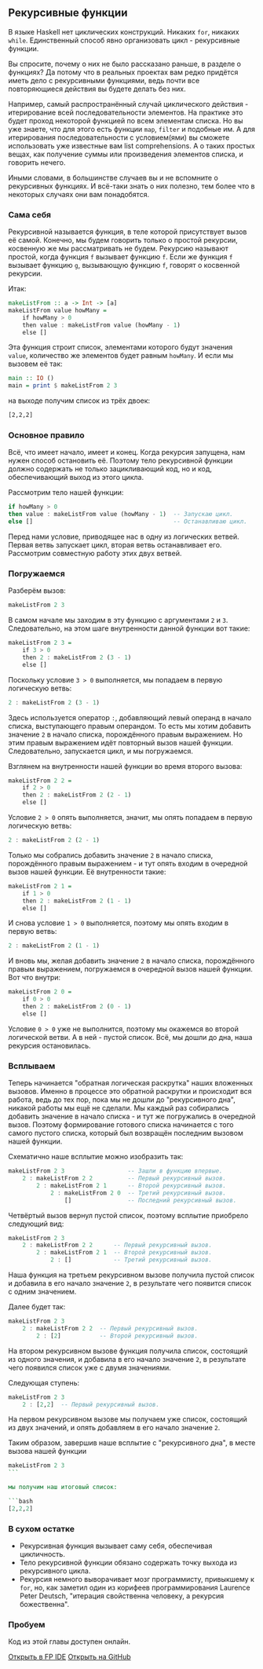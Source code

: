 Рекурсивные функции
-------------------

В языке Haskell нет циклических конструкций. Никаких `for`, никаких `while`. Единственный способ явно организовать цикл - рекурсивные функции.

Вы спросите, почему о них не было рассказано раньше, в разделе о функциях? Да потому что в реальных проектах вам редко придётся иметь дело с рекурсивными функциями, ведь почти все повторяющиеся действия вы будете делать без них.

Например, самый распространённый случай циклического действия - итерирование всей последовательности элементов. На практике это будет проход некоторой функцией по всем элементам списка. Но вы уже знаете, что для этого есть функции `map`, `filter` и подобные им. А для итерирования последовательности с условием(ями) вы сможете использовать уже известные вам list comprehensions. А о таких простых вещах, как получение суммы или произведения элементов списка, и говорить нечего.

Иными словами, в большинстве случаев вы и не вспомните о рекурсивных функциях. И всё-таки знать о них полезно, тем более что в некоторых случаях они вам понадобятся.

### Сама себя

Рекурсивной называется функция, в теле которой присутствует вызов её самой. Конечно, мы будем говорить только о простой рекурсии, косвенную же мы рассматривать не будем. Рекурсию называют простой, когда функция `f` вызывает функцию `f`. Если же функция `f` вызывает функцию `g`, вызывающую функцию `f`, говорят о косвенной рекурсии.

Итак:

```haskell
makeListFrom :: a -> Int -> [a]  
makeListFrom value howMany =
    if howMany > 0
    then value : makeListFrom value (howMany - 1)
    else []
```

Эта функция строит список, элементами которого будут значения `value`, количество же элементов будет равным `howMany`. И если мы вызовем её так:

```haskell
main :: IO ()
main = print $ makeListFrom 2 3
```

на выходе получим список из трёх двоек:

```bash
[2,2,2]
```

### Основное правило

Всё, что имеет начало, имеет и конец. Когда рекурсия запущена, нам нужен способ остановить её. Поэтому тело рекурсивной функции должно содержать не только зацикливающий код, но и код, обеспечивающий выход из этого цикла.

Рассмотрим тело нашей функции:

```haskell
if howMany > 0
then value : makeListFrom value (howMany - 1)  -- Запускаю цикл.
else []                                        -- Останавливаю цикл.
```

Перед нами условие, приводящее нас в одну из логических ветвей. Первая ветвь запускает цикл, вторая ветвь останавливает его. Рассмотрим совместную работу этих двух ветвей.

### Погружаемся

Разберём вызов:

```haskell
makeListFrom 2 3
```

В самом начале мы заходим в эту функцию с аргументами `2` и `3`. Следовательно, на этом шаге внутренности данной функции вот такие:

```haskell
makeListFrom 2 3 =
    if 3 > 0
    then 2 : makeListFrom 2 (3 - 1)
    else []
```

Поскольку условие `3 > 0` выполняется, мы попадаем в первую логическую ветвь:

```haskell
2 : makeListFrom 2 (3 - 1)
```

Здесь используется оператор `:`, добавляющий левый операнд в начало списка, выступающего правым операндом. То есть мы хотим добавить значение `2` в начало списка, порождённого правым выражением. Но этим правым выражением идёт повторный вызов нашей функции. Следовательно, запускается цикл, и мы погружаемся.

Взглянем на внутренности нашей функции во время второго вызова:

```haskell
makeListFrom 2 2 =
    if 2 > 0
    then 2 : makeListFrom 2 (2 - 1)
    else []
```

Условие `2 > 0` опять выполняется, значит, мы опять попадаем в первую логическую ветвь:

```haskell
2 : makeListFrom 2 (2 - 1)
```

Только мы собрались добавить значение `2` в начало списка, порождённого правым выражением - и тут опять входим в очередной вызов нашей функции. Её внутренности такие:

```haskell
makeListFrom 2 1 =
    if 1 > 0
    then 2 : makeListFrom 2 (1 - 1)
    else []
```

И снова условие `1 > 0` выполняется, поэтому мы опять входим в первую ветвь:

```haskell
2 : makeListFrom 2 (1 - 1)
```

И вновь мы, желая добавить значение `2` в начало списка, порождённого правым выражением, погружаемся в очередной вызов нашей функции. Вот что внутри:

```haskell
makeListFrom 2 0 =
    if 0 > 0
    then 2 : makeListFrom 2 (0 - 1)
    else []
```

Условие `0 > 0` уже не выполнится, поэтому мы окажемся во второй логической ветви. А в ней - пустой список. Всё, мы дошли до дна, наша рекурсия остановилась.

### Всплываем

Теперь начинается "обратная логическая раскрутка" наших вложенных вызовов. Именно в процессе это обратной раскрутки и происходит вся работа, ведь до тех пор, пока мы не дошли до "рекурсивного дна", никакой работы мы ещё не сделали. Мы каждый раз собирались добавить значение в начало списка - и тут же погружались в очередной вызов. Поэтому формирование готового списка начинается с того самого пустого списка, который был возвращён последним вызовом нашей функции.

Схематично наше всплытие можно изобразить так:

```haskell
makeListFrom 2 3                  -- Зашли в функцию впервые.
    2 : makeListFrom 2 2          -- Первый рекурсивный вызов.
        2 : makeListFrom 2 1      -- Второй рекурсивный вызов.
            2 : makeListFrom 2 0  -- Третий рекурсивный вызов.
                []                -- Последний рекурсивный вызов.
```

Четвёртый вызов вернул пустой список, поэтому всплытие приобрело следующий вид:

```haskell
makeListFrom 2 3  
    2 : makeListFrom 2 2      -- Первый рекурсивный вызов.
        2 : makeListFrom 2 1  -- Второй рекурсивный вызов.
            2 : []            -- Третий рекурсивный вызов.
```

Наша функция на третьем рекурсивном вызове получила пустой список и добавила в его начало значение `2`, в результате чего появится список с одним значением.

Далее будет так:

```haskell
makeListFrom 2 3  
    2 : makeListFrom 2 2  -- Первый рекурсивный вызов.
        2 : [2]           -- Второй рекурсивный вызов.
```

На втором рекурсивном вызове функция получила список, состоящий из одного значения, и добавила в его начало значение `2`, в результате чего появился список уже с двумя значениями.

Следующая ступень:

```haskell
makeListFrom 2 3  
    2 : [2,2]  -- Первый рекурсивный вызов.
```

На первом рекурсивном вызове мы получаем уже список, состоящий из двух значений, и опять добавляем в его начало значение `2`.

Таким образом, завершив наше всплытие с "рекурсивного дна", в месте вызова нашей функции

```haskell
makeListFrom 2 3
``` 

мы получим наш итоговый список:

```bash
[2,2,2]
```

### В сухом остатке

* Рекурсивная функция вызывает саму себя, обеспечивая цикличность.
* Тело рекурсивной функции обязано содержать точку выхода из рекурсивного цикла.
* Рекурсия немного выворачивает мозг программисту, привыкшему к `for`, но, как заметил один из корифеев программирования Laurence Peter Deutsch, "итерация свойственна человеку, а рекурсия божественна".

### Пробуем

Код из этой главы доступен онлайн.

<span><a href="https://www.fpcomplete.com/ide?title=recursive-functions&paste=https://raw.githubusercontent.com/denisshevchenko/ohaskell-code/master/code/miscellaneous/recursive-functions/Main.hs" class="fpcomplete_code" target="_blank">Открыть в FP IDE</a></span>
<span class="buttons_space"></span>
<span><a href="https://github.com/denisshevchenko/ohaskell-code/blob/master/code/miscellaneous/recursive-functions/Main.hs" class="github_code" target="_blank">Открыть на GitHub</a></span>

